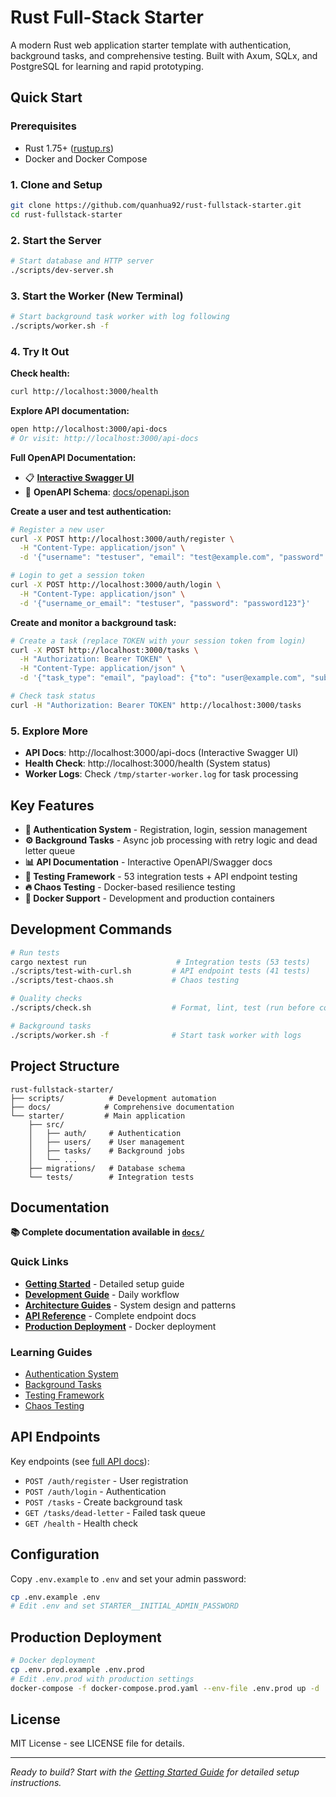# Rust Full-Stack Starter

A modern Rust web application starter template with authentication, background tasks, and comprehensive testing. Built with Axum, SQLx, and PostgreSQL for learning and rapid prototyping.

## Quick Start

### Prerequisites

- Rust 1.75+ ([rustup.rs](https://rustup.rs/))
- Docker and Docker Compose

### 1. Clone and Setup

```bash
git clone https://github.com/quanhua92/rust-fullstack-starter.git
cd rust-fullstack-starter
```

### 2. Start the Server

```bash
# Start database and HTTP server
./scripts/dev-server.sh
```

### 3. Start the Worker (New Terminal)

```bash
# Start background task worker with log following
./scripts/worker.sh -f
```

### 4. Try It Out

**Check health:**
```bash
curl http://localhost:3000/health
```

**Explore API documentation:**
```bash
open http://localhost:3000/api-docs
# Or visit: http://localhost:3000/api-docs
```

**Full OpenAPI Documentation:**
- 📋 **[Interactive Swagger UI](https://petstore.swagger.io/?url=https://raw.githubusercontent.com/quanhua92/rust-fullstack-starter/refs/heads/main/docs/openapi.json)**
- 📄 **OpenAPI Schema**: [docs/openapi.json](docs/openapi.json)

**Create a user and test authentication:**
```bash
# Register a new user
curl -X POST http://localhost:3000/auth/register \
  -H "Content-Type: application/json" \
  -d '{"username": "testuser", "email": "test@example.com", "password": "password123"}'

# Login to get a session token
curl -X POST http://localhost:3000/auth/login \
  -H "Content-Type: application/json" \
  -d '{"username_or_email": "testuser", "password": "password123"}'
```

**Create and monitor a background task:**
```bash
# Create a task (replace TOKEN with your session token from login)
curl -X POST http://localhost:3000/tasks \
  -H "Authorization: Bearer TOKEN" \
  -H "Content-Type: application/json" \
  -d '{"task_type": "email", "payload": {"to": "user@example.com", "subject": "Hello", "body": "Test email"}}'

# Check task status
curl -H "Authorization: Bearer TOKEN" http://localhost:3000/tasks
```

### 5. Explore More

- **API Docs**: http://localhost:3000/api-docs (Interactive Swagger UI)
- **Health Check**: http://localhost:3000/health (System status)
- **Worker Logs**: Check `/tmp/starter-worker.log` for task processing

## Key Features

- **🔐 Authentication System** - Registration, login, session management
- **⚙️ Background Tasks** - Async job processing with retry logic and dead letter queue
- **📊 API Documentation** - Interactive OpenAPI/Swagger docs
- **🧪 Testing Framework** - 53 integration tests + API endpoint testing
- **🔥 Chaos Testing** - Docker-based resilience testing
- **🐳 Docker Support** - Development and production containers

## Development Commands

```bash
# Run tests
cargo nextest run                    # Integration tests (53 tests)
./scripts/test-with-curl.sh         # API endpoint tests (41 tests)
./scripts/test-chaos.sh             # Chaos testing

# Quality checks
./scripts/check.sh                  # Format, lint, test (run before commits)

# Background tasks
./scripts/worker.sh -f              # Start task worker with logs
```

## Project Structure

```
rust-fullstack-starter/
├── scripts/          # Development automation
├── docs/            # Comprehensive documentation
└── starter/         # Main application
    ├── src/
    │   ├── auth/     # Authentication
    │   ├── users/    # User management
    │   ├── tasks/    # Background jobs
    │   └── ...
    ├── migrations/   # Database schema
    └── tests/        # Integration tests
```

## Documentation

**📚 Complete documentation available in [`docs/`](docs/)**

### Quick Links
- **[Getting Started](docs/getting-started.md)** - Detailed setup guide
- **[Development Guide](docs/development.md)** - Daily workflow
- **[Architecture Guides](docs/guides/)** - System design and patterns
- **[API Reference](docs/api-reference.md)** - Complete endpoint docs
- **[Production Deployment](docs/production-deployment.md)** - Docker deployment

### Learning Guides
- [Authentication System](docs/guides/02-authentication.md)
- [Background Tasks](docs/guides/04-background-tasks.md)
- [Testing Framework](docs/guides/07-testing.md)
- [Chaos Testing](docs/guides/08-chaos-testing.md)

## API Endpoints

Key endpoints (see [full API docs](http://localhost:3000/api-docs)):

- `POST /auth/register` - User registration
- `POST /auth/login` - Authentication
- `POST /tasks` - Create background task
- `GET /tasks/dead-letter` - Failed task queue
- `GET /health` - Health check

## Configuration

Copy `.env.example` to `.env` and set your admin password:

```bash
cp .env.example .env
# Edit .env and set STARTER__INITIAL_ADMIN_PASSWORD
```

## Production Deployment

```bash
# Docker deployment
cp .env.prod.example .env.prod
# Edit .env.prod with production settings
docker-compose -f docker-compose.prod.yaml --env-file .env.prod up -d
```

## License

MIT License - see LICENSE file for details.

---

*Ready to build? Start with the [Getting Started Guide](docs/getting-started.md) for detailed setup instructions.*